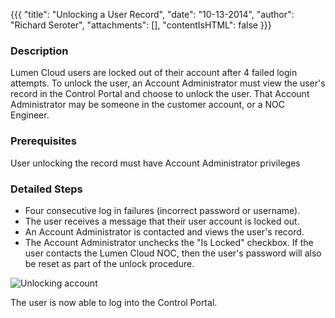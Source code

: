 {{{
  "title": "Unlocking a User Record",
  "date": "10-13-2014",
  "author": "Richard Seroter",
  "attachments": [],
  "contentIsHTML": false
}}}

### Description

Lumen Cloud users are locked out of their account after 4 failed login attempts. To unlock the user, an Account Administrator must view the user's record in the Control Portal and choose to unlock the user. That Account Administrator may be someone in the customer account, or a NOC Engineer.

### Prerequisites

User unlocking the record must have Account Administrator privileges

### Detailed Steps

* Four consecutive log in failures (incorrect password or username).
* The user receives a message that their user account is locked out.
* An Account Administrator is contacted and views the user's record.
* The Account Administrator unchecks the "Is Locked" checkbox. If the user contacts the Lumen Cloud NOC, then the user's password will also be reset as part of the unlock procedure.

![Unlocking account](../images/control-portal-unlocking-account.png)

The user is now able to log into the Control Portal.
